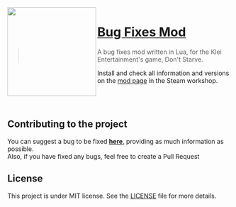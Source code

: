 <img src="https://steamuserimages-a.akamaihd.net/ugc/1817769902709684429/EBADFF769D4B9445F37F9E3317D7F8652EC3EE42/" align="left" width="200px"/>

# [Bug Fixes Mod](https://steamcommunity.com/workshop/filedetails/discussion/2767977231/3189115819995770020/)

> A bug fixes mod written in Lua, for the Klei Entertainment's game, Don't Starve.

Install and check all information and versions on the [mod page](https://steamcommunity.com/sharedfiles/filedetails/?id=2767977231) in the Steam workshop.

<br>
<br>

## Contributing to the project
You can suggest a bug to be fixed [**here**](https://steamcommunity.com/workshop/filedetails/discussion/2767977231/3189115819995770020/), providing as much information as possible.
<br>
Also, if you have fixed any bugs, feel free to create a Pull Request

## License
This project is under MIT license. See the [LICENSE](https://github.com/diogo-webber/Bug-Fixes-Mod/blob/main/LICENSE) file for more details.
